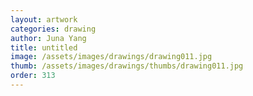 ```yaml
---
layout: artwork
categories: drawing
author: Juna Yang
title: untitled
image: /assets/images/drawings/drawing011.jpg
thumb: /assets/images/drawings/thumbs/drawing011.jpg
order: 313
---
```

